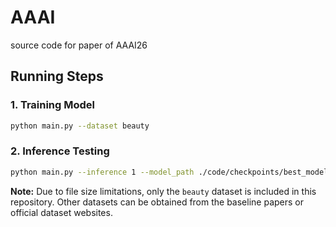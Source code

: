 # AAAI
source code for paper of AAAI26
## Running Steps

### 1. Training Model
```bash
python main.py --dataset beauty
```

### 2. Inference Testing
```bash
python main.py --inference 1 --model_path ./code/checkpoints/best_model_beauty_seed2020_ii2.pth --dataset beauty
```

**Note:** Due to file size limitations, only the `beauty` dataset is included in this repository. Other datasets can be obtained from the baseline papers or official dataset websites.
